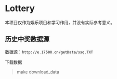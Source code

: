 # Lottery

本项目仅作为娱乐项目和学习作用，并没有实际参考意义。

## 历史中奖数据源

数据源：`http://e.17500.cn/getData/ssq.TXT`

下载数据
> make download_data